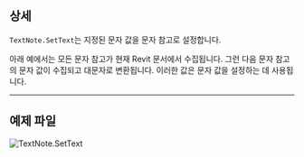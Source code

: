 ## 상세
`TextNote.SetText`는 지정된 문자 값을 문자 참고로 설정합니다.

아래 예에서는 모든 문자 참고가 현재 Revit 문서에서 수집됩니다. 그런 다음 문자 참고의 문자 값이 수집되고 대문자로 변환됩니다. 이러한 값은 문자 값을 설정하는 데 사용됩니다.

___
## 예제 파일

![TextNote.SetText](./Revit.Elements.TextNote.SetText_img.jpg)
